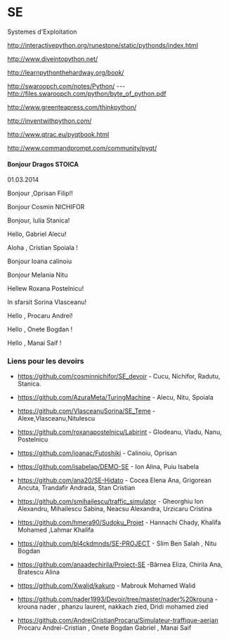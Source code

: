 SE
==

Systemes d'Exploitation


http://interactivepython.org/runestone/static/pythonds/index.html

http://www.diveintopython.net/

http://learnpythonthehardway.org/book/

http://swaroopch.com/notes/Python/  --- http://files.swaroopch.com/python/byte_of_python.pdf

http://www.greenteapress.com/thinkpython/

http://inventwithpython.com/

http://www.qtrac.eu/pyqtbook.html

http://www.commandprompt.com/community/pyqt/



#### Bonjour Dragos STOICA

01.03.2014

Bonjour ,Oprisan Filip!!

Bonjour Cosmin NICHIFOR

Bonjour, Iulia Stanica!

Hello, Gabriel Alecu!

Aloha , Cristian Spoiala !

Bonjour Ioana calinoiu

Bonjour Melania Nitu

Hellew Roxana Postelnicu!

In sfarsit Sorina Vlasceanu!

Hello , Procaru Andrei!

Hello , Onete Bogdan !

Hello , Manai Saif !


### Liens pour les devoirs

* https://github.com/cosminnichifor/SE_devoir - Cucu, Nichifor, Radutu, Stanica.

* https://github.com/AzuraMeta/TuringMachine - Alecu, Nitu, Spoiala

* https://github.com/VlasceanuSorina/SE_Teme - Alexe,Vlasceanu,Nitulescu 

* https://github.com/roxanapostelnicu/Labirint - Glodeanu, Vladu, Nanu, Postelnicu

* https://github.com/ioanac/Futoshiki - Calinoiu, Oprisan

* https://github.com/isabelap/DEMO-SE - Ion Alina, Puiu Isabela

* https://github.com/ana20/SE-Hidato - Cocea Elena Ana, Grigorean Ancuta, Trandafir Andrada, Stan Cristian

* https://github.com/smihailescu/traffic_simulator - Gheorghiu Ion Alexandru, Mihailescu Sabina, Neacsu Alexandra, Urzicaru Cristina

* https://github.com/hmera90/Sudoku_Projet - Hannachi Chady, Khalifa Mohamed ,Lahmar Khalifa

* https://github.com/bl4ckdmnds/SE-PROJECT - Slim Ben Salah , Nitu Bogdan

* https://github.com/anaadechirila/Proiect-SE -Bârnea Eliza, Chirila Ana, Bratescu Alina

* https://github.com/Xwalid/kakuro - Mabrouk Mohamed Walid 

* https://github.com/nader1993/Devoir/tree/master/nader%20krouna   - krouna nader , phanzu laurent, nakkach zied, Dridi mohamed zied
* https://github.com/AndreiCristianProcaru/Simulateur-traffique-aerian Procaru Andrei-Cristian , Onete Bogdan Gabriel , Manai Saif
